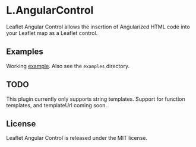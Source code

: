 # L.AngularControl

Leaflet Angular Control allows the insertion of Angularized HTML code into your Leaflet map as a Leaflet control.


## Examples

Working [example](http://grantharris.github.io/L.AngularControl/examples/example.html). Also see the `examples` directory.

## TODO

This plugin currently only supports string templates. Support for function templates, and templateUrl coming soon.


## License

Leaflet Angular Control is released under the MIT license.
